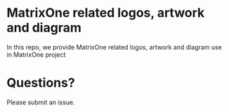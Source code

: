 # MatrixOne related logos, artwork and diagram
In this repo, we provide MatrixOne related logos, artwork and diagram use in MatrixOne project

# Questions?
Please submit an issue.